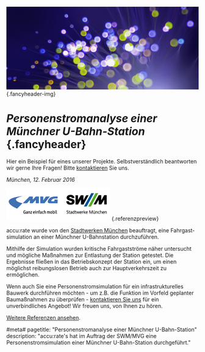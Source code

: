 ![](/img/accurate-bild-3.jpg) {.fancyheader-img}
# *Personenstromanalyse einer Münchner U-Bahn-Station* {.fancyheader}

Hier ein Beispiel für eines unserer Projekte.
Selbstverständlich beantworten wir gerne Ihre Fragen!
Bitte [kontaktieren](kontakt) Sie uns.

*München, 12. Februar 2016*

[![Logo SWM MVG](img/referenzen/logo-swm-mvg.png)](https://www.swm.de/) {.referenzpreview}

accu:rate wurde von den [Stadtwerken München](https://www.swm.de/) beauftragt, eine Fahrgast&shy;simulation an einer Münchner U-Bahnstation durchzuführen.

Mithilfe der Simulation wurden kritische Fahrgastströme näher untersucht und mögliche Maßnahmen zur Entlastung der Station getestet.
Die Ergebnisse fließen in das Betriebskonzept der Station ein, um einen möglichst reibungs&shy;losen Betrieb auch zur Hauptverkehrszeit zu ermöglichen.

Wenn auch Sie eine Personenstromsimulation für ein infrastrukturelles Bauwerk durchführen möchten - um z.B. die Funktion im Vorfeld geplanter Baumaßnahmen zu überprüfen - [kontaktieren Sie uns](kontakt) für ein unverbindliches Angebot! Wir freuen uns, von Ihnen zu hören.

[Weitere Referenzen ansehen](referenzen).



#meta#
pagetitle: "Personenstromanalyse einer Münchner U-Bahn-Station"
description: "accu:rate's hat im Auftrag der SWM/MVG eine Personenstromsimulation einer Münchner U-Bahn-Station durchgeführt."

